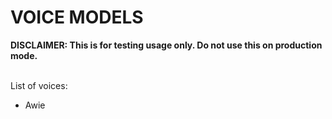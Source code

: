 <h1>VOICE MODELS</h1>
<label><b>DISCLAIMER: This is for testing usage only. Do not use this on production mode.</b></label>
<br /><br />
<p>List of voices:</p>
<ul>
  <li>Awie</li>
</ul>
